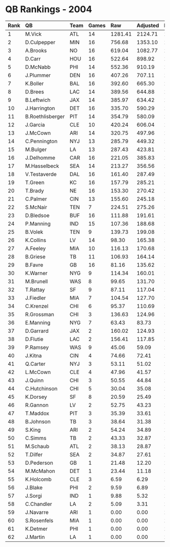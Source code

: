 # QB Rankings - 2004

| Rank | QB               | Team | Games | Raw     | Adjusted | Difficulty | Avg/Game | Normalized |
| :----| :----------------| :----| :-----| :-------| :--------| :----------| :--------| :----------|
| 1    | M.Vick           | ATL  | 14    | 1281.41 | 2124.71  | 1.000      | 151.76   | 132.26     |
| 2    | D.Culpepper      | MIN  | 16    | 756.68  | 1353.10  | 1.000      | 84.57    | 101.33     |
| 3    | A.Brooks         | NO   | 16    | 619.04  | 1082.77  | 1.000      | 67.67    | 88.68      |
| 4    | D.Carr           | HOU  | 16    | 522.64  | 898.92   | 1.000      | 56.18    | 80.08      |
| 5    | D.McNabb         | PHI  | 14    | 552.36  | 910.19   | 1.000      | 65.01    | 78.39      |
| 6    | J.Plummer        | DEN  | 16    | 407.26  | 707.11   | 1.000      | 44.19    | 71.10      |
| 7    | K.Boller         | BAL  | 16    | 392.60  | 665.30   | 1.000      | 41.58    | 69.15      |
| 8    | D.Brees          | LAC  | 14    | 389.56  | 644.88   | 1.000      | 46.06    | 67.37      |
| 9    | B.Leftwich       | JAX  | 14    | 385.97  | 634.42   | 1.000      | 45.32    | 66.16      |
| 10   | J.Harrington     | DET  | 16    | 335.70  | 590.29   | 1.000      | 36.89    | 65.64      |
| 11   | B.Roethlisberger | PIT  | 14    | 354.79  | 580.09   | 1.000      | 41.43    | 63.75      |
| 12   | J.Garcia         | CLE  | 10    | 420.24  | 606.04   | 1.000      | 60.60    | 61.52      |
| 13   | J.McCown         | ARI  | 14    | 320.75  | 497.96   | 1.000      | 35.57    | 60.11      |
| 14   | C.Pennington     | NYJ  | 13    | 285.79  | 449.32   | 1.000      | 34.56    | 57.37      |
| 15   | M.Bulger         | LA   | 13    | 287.43  | 423.81   | 1.000      | 32.60    | 56.27      |
| 16   | J.Delhomme       | CAR  | 16    | 221.05  | 385.83   | 1.000      | 24.11    | 56.07      |
| 17   | M.Hasselbeck     | SEA  | 14    | 213.27  | 356.56   | 1.000      | 25.47    | 53.84      |
| 18   | V.Testaverde     | DAL  | 16    | 161.40  | 287.49   | 1.000      | 17.97    | 51.47      |
| 19   | T.Green          | KC   | 16    | 157.79  | 285.21   | 1.000      | 17.83    | 51.37      |
| 20   | T.Brady          | NE   | 16    | 153.30  | 270.42   | 1.000      | 16.90    | 50.67      |
| 21   | C.Palmer         | CIN  | 13    | 155.60  | 245.18   | 1.000      | 18.86    | 48.58      |
| 22   | S.McNair         | TEN  | 7     | 224.51  | 275.26   | 1.000      | 39.32    | 47.27      |
| 23   | D.Bledsoe        | BUF  | 16    | 111.88  | 191.61   | 1.000      | 11.98    | 46.99      |
| 24   | P.Manning        | IND  | 15    | 107.36  | 188.68   | 1.000      | 12.58    | 46.62      |
| 25   | B.Volek          | TEN  | 9     | 139.73  | 199.08   | 1.000      | 22.12    | 45.42      |
| 26   | K.Collins        | LV   | 14    | 98.30   | 165.38   | 1.000      | 11.81    | 45.36      |
| 27   | A.Feeley         | MIA  | 10    | 116.13  | 170.68   | 1.000      | 17.07    | 44.64      |
| 28   | B.Griese         | TB   | 11    | 106.93  | 164.14   | 1.000      | 14.92    | 44.63      |
| 29   | B.Favre          | GB   | 16    | 81.16   | 135.62   | 1.000      | 8.48     | 44.37      |
| 30   | K.Warner         | NYG  | 9     | 114.34  | 160.01   | 1.000      | 17.78    | 43.97      |
| 31   | M.Brunell        | WAS  | 8     | 99.65   | 131.70   | 1.000      | 16.46    | 42.69      |
| 32   | T.Rattay         | SF   | 9     | 87.11   | 117.04   | 1.000      | 13.00    | 42.37      |
| 33   | J.Fiedler        | MIA  | 7     | 104.54  | 127.70   | 1.000      | 18.24    | 42.31      |
| 34   | C.Krenzel        | CHI  | 6     | 95.37   | 110.69   | 1.000      | 18.45    | 41.52      |
| 35   | R.Grossman       | CHI  | 3     | 136.63  | 124.96   | 1.000      | 41.65    | 41.01      |
| 36   | E.Manning        | NYG  | 7     | 63.43   | 83.73    | 1.000      | 11.96    | 40.84      |
| 37   | D.Garrard        | JAX  | 2     | 160.02  | 124.93   | 1.000      | 62.47    | 40.57      |
| 38   | D.Flutie         | LAC  | 2     | 156.41  | 117.85   | 1.000      | 58.93    | 40.48      |
| 39   | P.Ramsey         | WAS  | 9     | 45.06   | 59.09    | 1.000      | 6.57     | 40.22      |
| 40   | J.Kitna          | CIN  | 4     | 74.66   | 72.41    | 1.000      | 18.10    | 39.97      |
| 41   | Q.Carter         | NYJ  | 3     | 53.11   | 51.02    | 1.000      | 17.01    | 39.24      |
| 42   | L.McCown         | CLE  | 4     | 47.96   | 41.57    | 1.000      | 10.39    | 39.14      |
| 43   | J.Quinn          | CHI  | 3     | 50.55   | 44.84    | 1.000      | 14.95    | 39.10      |
| 44   | C.Hutchinson     | CHI  | 5     | 30.04   | 35.08    | 1.000      | 7.02     | 39.05      |
| 45   | K.Dorsey         | SF   | 8     | 20.59   | 25.49    | 1.000      | 3.19     | 38.93      |
| 46   | R.Gannon         | LV   | 2     | 52.75   | 43.23    | 1.000      | 21.62    | 38.90      |
| 47   | T.Maddox         | PIT  | 3     | 35.39   | 33.61    | 1.000      | 11.20    | 38.83      |
| 48   | B.Johnson        | TB   | 3     | 38.64   | 31.38    | 1.000      | 10.46    | 38.77      |
| 49   | S.King           | ARI  | 2     | 54.24   | 34.89    | 1.000      | 17.45    | 38.73      |
| 50   | C.Simms          | TB   | 2     | 43.33   | 32.87    | 1.000      | 16.43    | 38.69      |
| 51   | M.Schaub         | ATL  | 2     | 38.13   | 28.87    | 1.000      | 14.44    | 38.61      |
| 52   | T.Dilfer         | SEA  | 2     | 34.87   | 27.61    | 1.000      | 13.80    | 38.58      |
| 53   | D.Pederson       | GB   | 1     | 21.48   | 12.20    | 1.000      | 12.20    | 38.21      |
| 54   | M.McMahon        | DET  | 1     | 23.44   | 11.18    | 1.000      | 11.18    | 38.19      |
| 55   | K.Holcomb        | CLE  | 3     | 6.59    | 6.29     | 1.000      | 2.10     | 38.17      |
| 56   | J.Blake          | PHI  | 2     | 9.59    | 6.89     | 1.000      | 3.44     | 38.16      |
| 57   | J.Sorgi          | IND  | 1     | 9.88    | 5.32     | 1.000      | 5.32     | 38.10      |
| 58   | C.Chandler       | LA   | 2     | 5.09    | 3.31     | 1.000      | 1.66     | 38.09      |
| 59   | J.Navarre        | ARI  | 1     | 0.00    | 0.00     | 1.000      | 0.00     | 38.02      |
| 60   | S.Rosenfels      | MIA  | 1     | 0.00    | 0.00     | 1.000      | 0.00     | 38.02      |
| 61   | K.Detmer         | PHI  | 1     | 0.00    | 0.00     | 1.000      | 0.00     | 38.02      |
| 62   | J.Martin         | LA   | 1     | 0.00    | 0.00     | 1.000      | 0.00     | 38.02      |

